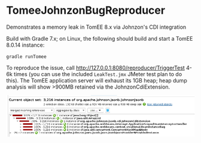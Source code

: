 # TomeeJohnzonBugReproducer
Demonstrates a memory leak in TomEE 8.x via Johnzon's CDI integration

Build with Gradle 7.x; on Linux, the following should build and start a TomEE 8.0.14 instance:
```
gradle runTomee
```

To reproduce the issue, call http://127.0.0.1:8080/reproducer/TriggerTest 4-6k times (you can use the included `LeakTest.jmx` JMeter test plan to do this).  The TomEE application server will exhaust its 1GB heap; heap dump analysis will show >900MB retained via the JohnzonCdiExtension.

![](CDI-memory-leak.png)
